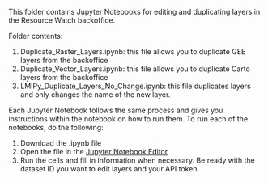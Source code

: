 This folder contains Jupyter Notebooks for editing and duplicating layers in the Resource Watch backoffice.

Folder contents:
1. Duplicate_Raster_Layers.ipynb: this file allows you to duplicate GEE layers from the backoffice
2. Duplicate_Vector_Layers.ipynb: this file allows you to duplicate Carto layers from the backoffice
3. LMIPy_Duplicate_Layers_No_Change.ipynb: this file duplicates layers and only changes the name of the new layer.

Each Jupyter Notebook follows the same process and gives you instructions within the notebook on how to run them.
To run each of the notebooks, do the following:
1. Download the .ipynb file
2. Open the file in the [Jupyter Notebook Editor](https://jupyter.org/install)
3. Run the cells and fill in information when necessary. Be ready with the dataset ID you want to edit layers and your API token.
